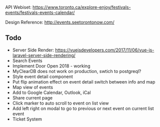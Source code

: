 API Webiset: https://www.toronto.ca/explore-enjoy/festivals-events/festivals-events-calendar/

Design Reference: http://events.seetorontonow.com/

## Todo
* Server Side Render: https://vuejsdevelopers.com/2017/11/06/vue-js-laravel-server-side-rendering/
* Search Events
* Implement Door Open 2018 - working
* MyClearDB does not work on production, swtich to postgreql?
* Style event detail component
* Put flip animation effect on event detail switch between info and map
* Map view of events
* Add to Google Calendar, Outlook, iCal
* Share current page
* Click marker to auto scroll to event on list view
* Add left right on modal to go to previous or next event on current list event
* Ticket System